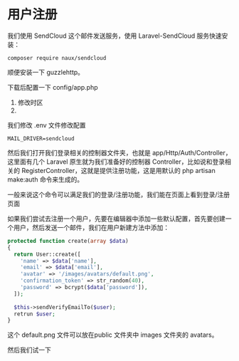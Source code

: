 # 用户注册

我们使用 SendCloud 这个邮件发送服务，使用 Laravel-SendCloud 服务快速安装：

```composer
composer require naux/sendcloud
```

顺便安装一下 guzzlehttp。

下载后配置一下 config/app.php

1. 修改时区
2. 

我们修改 .env 文件修改配置

```
MAIL_DRIVER=sendcloud
```

然后我们打开我们登录相关的控制器文件夹，也就是 app/Http/Auth/Controller，这里面有几个 Laravel 原生就为我们准备好的控制器 Controller，比如说和登录相关的 RegisterController，这就是提供注册功能，这是用默认的 php artisan make:auth 命令来生成的。

一般来说这个命令可以满足我们的登录/注册功能，我们能在页面上看到登录/注册页面

如果我们尝试去注册一个用户，先要在编辑器中添加一些默认配置，首先要创建一个用户，然后发送一个邮件，我们在用户新建方法中添加：

```php
protected function create(array $data)
{
  return User::create([
    'name' => $data['name'],
    'email' => $data['email'],
    'avatar' => '/images/avatars/default.png',
    'confirmation_token' => str_random(40),
    'password' => bcrypt($data['password']),
  ]);
  
  $this->sendVerifyEmailTo($user);
  retrun $user;
}
```

这个 default.png 文件可以放在public 文件夹中 images 文件夹的 avatars。

然后我们试一下